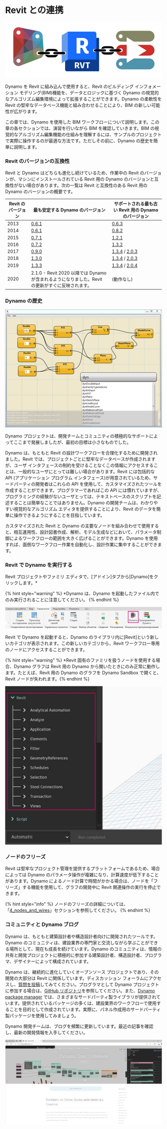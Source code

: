 # Revit との連携

![](images/1/revitconnectionlink.jpg)

Dynamo を Revit に組み込んで使用すると、Revit のビルディング インフォメーション モデリング(BIM)機能を、データとロジックに基づく Dynamo の視覚的なアルゴリズム編集環境によって拡張することができます。Dynamo の柔軟性を Revit の堅牢なデータベース機能と組み合わせることにより、BIM の新しい可能性が広がります。

この章では、Dynamo を使用した BIM ワークフローについて説明します。この章の各セクションでは、演習を行いながら BIM を確認していきます。BIM の視覚的なアルゴリズム編集機能の仕組みを理解するには、サンプルのプロジェクトで実際に操作するのが最適な方法です。ただしその前に、Dynamo の歴史を簡単に説明します。

### Revit のバージョンの互換性

Revit と Dynamo はどちらも進化し続けているため、作業中の Revit のバージョンが、マシンにインストールされている Revit 用の Dynamo のバージョンと互換性がない場合があります。次の一覧は Revit と互換性のある Revit 用の Dynamo のバージョンの概要です。

| Revit のバージョン | 最も安定する Dynamo のバージョン                                                       | サポートされる最も古い Revit 用の Dynamo のバージョン                                                                                                                                |
| ------------- | --------------------------------------------------------------------------------- | ---------------------------------------------------------------------------------------------------------------------------------------------------------------------- |
| 2013          | [0.6.1](https://downloads.dynamobuilds.com/DynamoInstall0.6.1.exe) | [0.6.3](https://downloads.dynamobuilds.com/DynamoInstall0.6.3.exe)                                                                                      |
| 2014          | [0.6.1](https://downloads.dynamobuilds.com/DynamoInstall0.6.1.exe) | [0.8.2](https://downloads.dynamobuilds.com/DynamoInstall0.8.2.exe)                                                                                      |
| 2015          | [0.7.1](https://downloads.dynamobuilds.com/DynamoInstall0.7.1.exe) | [1.2.1](https://downloads.dynamobuilds.com/DynamoInstall1.2.1.exe)                                                                                      |
| 2016          | [0.7.2](https://downloads.dynamobuilds.com/DynamoInstall0.7.2.exe) | [1.3.2](https://downloads.dynamobuilds.com/DynamoInstall1.3.2.exe)                                                                                      |
| 2017          | [0.9.0](https://downloads.dynamobuilds.com/DynamoInstall0.9.0.exe) | [1.3.4](https://downloads.dynamobuilds.com/DynamoInstall1.3.4.exe) / [2.0.3](https://downloads.dynamobuilds.com/DynamoInstall2.0.3.exe) |
| 2018          | [1.3.0](https://downloads.dynamobuilds.com/DynamoInstall1.3.0.exe) | [1.3.4](https://downloads.dynamobuilds.com/DynamoInstall1.3.4.exe) / [2.0.3](https://downloads.dynamobuilds.com/DynamoInstall2.0.3.exe) |
| 2019          | [1.3.3](https://downloads.dynamobuilds.com/DynamoInstall1.3.3.exe) | [1.3.4](https://downloads.dynamobuilds.com/DynamoInstall1.3.4.exe) / [2.0.4](https://downloads.dynamobuilds.com/DynamoInstall2.0.4.exe) |
| 2020         | 2.1.0 - Revit 2020 以降では Dynamo が含まれるようになりました。Revit の更新がすぐに反映されます。      | (動作なし)                                                                                                                                                                    |

### Dynamo の歴史

![履歴](images/1/earlyScreenshot.jpg)

Dynamo プロジェクトは、開発チームとコミュニティの積極的なサポートによってここまで発展しましたが、最初の目標は小さなものでした。

Dynamo は、もともと Revit の設計ワークフローを合理化するために開発されました。Revit では、プロジェクトごとに堅牢なデータベースが作成されますが、ユーザ インタフェースの制約を受けることなくこの情報にアクセスすることは、一般的なユーザにとっては難しい場合があります。Revit には包括的な API (アプリケーション プログラム インタフェース)が用意されているため、サードパーティの開発者はこれらの API を使用して、カスタマイズされたツールを作成することができます。プログラマーであればこの API には慣れていますが、プログラミングの経験がないユーザとっては、テキストベースのスクリプトを記述することは簡単なことではありません。Dynamo の開発チームは、わかりやすい視覚的なアルゴリズム エディタを提供することにより、Revit のデータを簡単に操作できるようにすることを目指しています。

カスタマイズされた Revit と Dynamo の主要なノードを組み合わせて使用すると、相互運用性、設計図書作成、解析、モデル生成などにおいて、パラメータ制御によるワークフローの範囲を大きく広げることができます。Dynamo を使用すれば、面倒なワークフロー作業を自動化し、設計作業に集中することができます。

### Revit で Dynamo を実行する

Revit プロジェクトやファミリ エディタで、[アドイン]タブから[Dynamo]をクリックします。*

{% hint style="warning" %} *Dynamo は、Dynamo を起動したファイル内でのみ実行されることに注意してください。 {% endhint %}

![](<images/1/launchdynamofromrevit (1).jpg>)

Revit で Dynamo を起動すると、Dynamo のライブラリ内に[Revit]という新しいカテゴリが表示されます。この新しいカテゴリから、Revit ワークフロー専用のノードにアクセスすることができます。

{% hint style="warning" %} *Revit 固有のファミリを扱うノードを使用する場合、Dynamo グラフは Revit 用の Dynamo から開いたときにのみ正常に動作します。たとえば、Revit 用の Dynamo のグラフを Dynamo Sandbox で開くと、Revit ノードが失われます。{% endhint %}

![](images/1/revitconnection-runningdynamoinrevit02.jpg)

### ノードのフリーズ

Revit は堅牢なプロジェクト管理を提供するプラットフォームであるため、場合によっては Dynamo のパラメータ操作が複雑になり、計算速度が低下することがあります。Dynamo によるノード計算で時間がかかる場合は、ノードを「フリーズ」する機能を使用して、グラフの開発中に Revit 関連操作の実行を停止できます。

{% hint style="info" %} ノードのフリーズの詳細については、「[4_nodes_and_wires](../4\_nodes\_and\_wires/ "mention")」セクションを参照してください。 {% endhint %}

### コミュニティと Dynamo ブログ

Dynamo は、もともと建築設計者や構造設計者向けに開発されたツールです。Dynamo のコミュニティは、建設業界の専門家と交流しながら学ぶことができる場所として、現在も成長を続けています。Dynamo のコミュニティは、情報の共有と開発プロジェクトに積極的に参加する建築設計者、構造設計者、プログラマ、デザイナーによって構成されています。

Dynamo は、継続的に進化していくオープンソース プロジェクトであり、その開発の大部分は Revit に関係しています。ディスカッション フォーラムにアクセスし、[質問を投稿](http://dynamobim.org/forums/forum/dyn/)してみてください。プログラマとして Dynamo プロジェクトに参加する場合は、[GitHub リポジトリ](https://github.com/DynamoDS/Dynamo)を参照してください。また、[Dynamo package manager](http://dynamopackages.com) では、さまざまなサードパーティ製ライブラリが提供されています。提供されているパッケージの多くは、建設業界のワークフローで使用することを目的として作成されています。実際に、パネル作成用のサードパーティ製パッケージを使用してみましょう。

Dynamo 開発チームは、ブログを頻繁に更新しています。最近の記事を確認し、最新の開発情報を入手してください。

![ブログ](images/1/blog.png)
